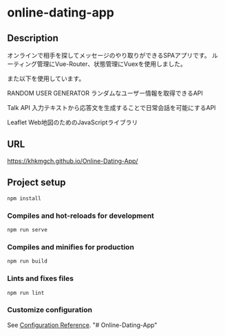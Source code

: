 # online-dating-app

## Description
オンラインで相手を探してメッセージのやり取りができるSPAアプリです。
ルーティング管理にVue-Router、状態管理にVuexを使用しました。

また以下を使用しています。

RANDOM USER GENERATOR
    ランダムなユーザー情報を取得できるAPI

Talk API
    入力テキストから応答文を生成することで日常会話を可能にするAPI

Leaflet
    Web地図のためのJavaScriptライブラリ


## URL
https://khkmgch.github.io/Online-Dating-App/


## Project setup
```
npm install
```

### Compiles and hot-reloads for development
```
npm run serve
```

### Compiles and minifies for production
```
npm run build
```

### Lints and fixes files
```
npm run lint
```

### Customize configuration
See [Configuration Reference](https://cli.vuejs.org/config/).
"# Online-Dating-App" 
